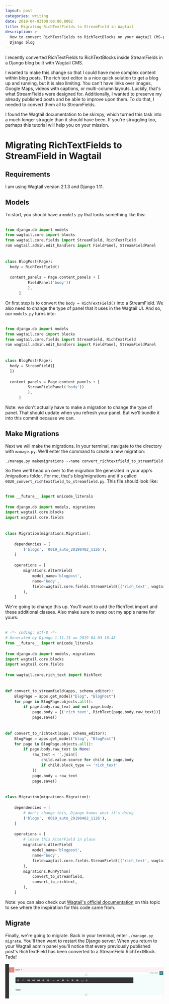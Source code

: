 ```yaml
---
layout: post
categories: writing
date: 2019-04-03T00:00:00.000Z
title: Migrating RichTextFields to StreamField in Wagtail
description: >-
  How to convert RichTextFields to RichTextBlocks on your Wagtail CMS-powered
  Django blog
---
```


I recently converted RichTextFields to RichTextBlocks inside StreamFields in a Django blog built with Wagtail CMS.

I wanted to make this change so that I could have more complex content within blog posts. The rich text editor is a nice quick solution to get a blog up and running, but it is also limiting. You can't have links over images, Google Maps, videos with captions, or multi-column layouts. Luckily, that's what StreamFields were designed for. Additionally, I wanted to preserve my already published posts and be able to improve upon them. To do that, I needed to convert them all to StreamFields.

I found the Wagtail documentation to be skimpy, which turned this task into a much longer struggle than it should have been. If you're struggling too, perhaps this tutorial will help you on your mission.

# Migrating RichTextFields to StreamField in Wagtail

## Requirements

I am using Wagtail version 2.1.3 and Django 1.11.

## Models

To start, you should have a `models.py` that looks something like this:

```python

from django.db import models
from wagtail.core import blocks
from wagtail.core.fields import StreamField, RichTextField
rom wagtail.admin.edit_handlers import FieldPanel, StreamFieldPanel


class BlogPost(Page):
  body = RichTextField()

  content_panels = Page.content_panels + [
          FieldPanel('body'))
          ),
      ]
```

Or first step is to convert the `body = RichTextField()` into a StreamField. We also need to change the type of panel that it uses in the Wagtail UI. And so, our `models.py` turns into:

```python

from django.db import models
from wagtail.core import blocks
from wagtail.core.fields import StreamField, RichTextField
rom wagtail.admin.edit_handlers import FieldPanel, StreamFieldPanel


class BlogPost(Page):
  body = StreamField([
  ])

  content_panels = Page.content_panels + [
          StreamFieldPanel('body'))
          ),
      ]
```

Note: we don't actually have to make a migration to change the type of panel. That should update when you refresh your panel. But we'll bundle it into this commit because we can.

## Make Migrations

Next we will make the migrations. In your terminal, navigate to the directory with `manage.py`. We'll enter the command to create a new migration:

```
./manage.py makemigrations --name convert_richtextfield_to_streamfield
```

So then we'll head on over to the migration file generated in your app's /migrations folder. For me, that's blog/migrations and it's called `0020_convert_richtextfield_to_streamfield.py`. This file should look like:

```python

from __future__ import unicode_literals

from django.db import models, migrations
import wagtail.core.blocks
import wagtail.core.fields


class Migration(migrations.Migration):

    dependencies = [
        ('blogs', '0019_auto_20190402_1126'),
    ]

    operations = [
        migrations.AlterField(
            model_name='blogpost',
            name='body',
            field=wagtail.core.fields.StreamField([('rich_text', wagtail.core.blocks.RichTextBlock())]),
        ),
    ]
```

We're going to change this up. You'll want to add the RichText import and these additional classes. Also make sure to swap out my app's name for yours:

```python

# -*- coding: utf-8 -*-
# Generated by Django 1.11.13 on 2019-04-03 16:48
from __future__ import unicode_literals

from django.db import models, migrations
import wagtail.core.blocks
import wagtail.core.fields

from wagtail.core.rich_text import RichText


def convert_to_streamfield(apps, schema_editor):
    BlogPage = apps.get_model("blog", "BlogPost")
    for page in BlogPage.objects.all():
        if page.body.raw_text and not page.body:
            page.body = [('rich_text', RichText(page.body.raw_text))]
            page.save()


def convert_to_richtext(apps, schema_editor):
    BlogPage = apps.get_model("blog", "BlogPost")
    for page in BlogPage.objects.all():
        if page.body.raw_text is None:
            raw_text = ''.join([
                child.value.source for child in page.body
                if child.block_type == 'rich_text'
            ])
            page.body = raw_text
            page.save()


class Migration(migrations.Migration):

    dependencies = [
        # don't change this, Django knows what it's doing
        ('blogs', '0019_auto_20190402_1126'),
    ]

    operations = [
        # leave this AlterField in place
        migrations.AlterField(
            model_name='blogpost',
            name='body',
            field=wagtail.core.fields.StreamField([('rich_text', wagtail.core.blocks.RichTextBlock())]),
        ),
        migrations.RunPython(
            convert_to_streamfield,
            convert_to_richtext,
        ),
    ]
```

Note: you can also check out [Wagtail's official documentation](https://docs.wagtail.io/en/v2.1.3/topics/streamfield.html) on this topic to see where the inspiration for this code came from.

## Migrate

Finally, we're going to migrate. Back in your terminal, enter `./manage.py migrate`. You'll then want to restart the Django server. When you return to your Wagtail admin panel you'll notice that every previously published post's RichTextField has been converted to a StreamField RichTextBlock. Tada!

![Wagtail RichTextBlock inside a StreamField panel](/assets/images/projects/richtextblock.png)
